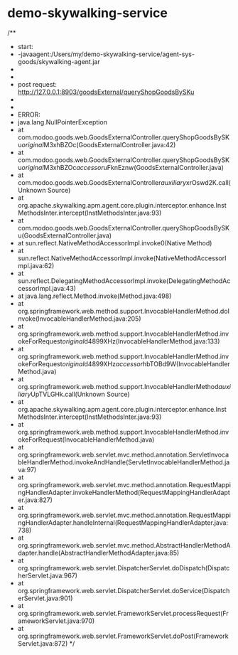 # demo-skywalking-service

/**
 * start:
 * -javaagent:/Users/my/demo-skywalking-service/agent-sys-goods/skywalking-agent.jar
 *
 *
 * post request: http://127.0.0.1:8903/goodsExternal/queryShopGoodsBySKu
 *
 *
 * ERROR:
 * java.lang.NullPointerException
 * 	at com.modoo.goods.web.GoodsExternalController.queryShopGoodsBySKu$original$M3xhBZOc(GoodsExternalController.java:42)
 * 	at com.modoo.goods.web.GoodsExternalController.queryShopGoodsBySKu$original$M3xhBZOc$accessor$uFknEznw(GoodsExternalController.java)
 * 	at com.modoo.goods.web.GoodsExternalController$auxiliary$xrOswd2K.call(Unknown Source)
 * 	at org.apache.skywalking.apm.agent.core.plugin.interceptor.enhance.InstMethodsInter.intercept(InstMethodsInter.java:93)
 * 	at com.modoo.goods.web.GoodsExternalController.queryShopGoodsBySKu(GoodsExternalController.java)
 * 	at sun.reflect.NativeMethodAccessorImpl.invoke0(Native Method)
 * 	at sun.reflect.NativeMethodAccessorImpl.invoke(NativeMethodAccessorImpl.java:62)
 * 	at sun.reflect.DelegatingMethodAccessorImpl.invoke(DelegatingMethodAccessorImpl.java:43)
 * 	at java.lang.reflect.Method.invoke(Method.java:498)
 * 	at org.springframework.web.method.support.InvocableHandlerMethod.doInvoke(InvocableHandlerMethod.java:205)
 * 	at org.springframework.web.method.support.InvocableHandlerMethod.invokeForRequest$original$d4899XHz(InvocableHandlerMethod.java:133)
 * 	at org.springframework.web.method.support.InvocableHandlerMethod.invokeForRequest$original$d4899XHz$accessor$hbTOBd9W(InvocableHandlerMethod.java)
 * 	at org.springframework.web.method.support.InvocableHandlerMethod$auxiliary$UpTVLGHk.call(Unknown Source)
 * 	at org.apache.skywalking.apm.agent.core.plugin.interceptor.enhance.InstMethodsInter.intercept(InstMethodsInter.java:93)
 * 	at org.springframework.web.method.support.InvocableHandlerMethod.invokeForRequest(InvocableHandlerMethod.java)
 * 	at org.springframework.web.servlet.mvc.method.annotation.ServletInvocableHandlerMethod.invokeAndHandle(ServletInvocableHandlerMethod.java:97)
 * 	at org.springframework.web.servlet.mvc.method.annotation.RequestMappingHandlerAdapter.invokeHandlerMethod(RequestMappingHandlerAdapter.java:827)
 * 	at org.springframework.web.servlet.mvc.method.annotation.RequestMappingHandlerAdapter.handleInternal(RequestMappingHandlerAdapter.java:738)
 * 	at org.springframework.web.servlet.mvc.method.AbstractHandlerMethodAdapter.handle(AbstractHandlerMethodAdapter.java:85)
 * 	at org.springframework.web.servlet.DispatcherServlet.doDispatch(DispatcherServlet.java:967)
 * 	at org.springframework.web.servlet.DispatcherServlet.doService(DispatcherServlet.java:901)
 * 	at org.springframework.web.servlet.FrameworkServlet.processRequest(FrameworkServlet.java:970)
 * 	at org.springframework.web.servlet.FrameworkServlet.doPost(FrameworkServlet.java:872)
 */